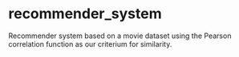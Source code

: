 # recommender_system
Recommender system based on a movie dataset using the Pearson correlation function as our criterium for similarity.
